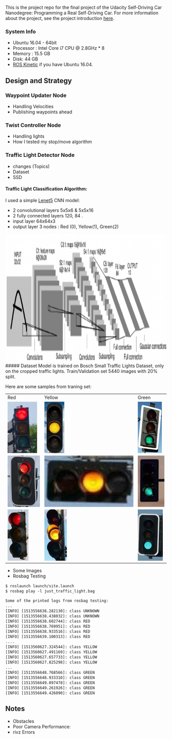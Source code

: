 This is the project repo for the final project of the Udacity Self-Driving Car Nanodegree: Programming a Real Self-Driving Car. For more information about the project, see the project introduction [here](https://classroom.udacity.com/nanodegrees/nd013/parts/6047fe34-d93c-4f50-8336-b70ef10cb4b2/modules/e1a23b06-329a-4684-a717-ad476f0d8dff/lessons/462c933d-9f24-42d3-8bdc-a08a5fc866e4/concepts/5ab4b122-83e6-436d-850f-9f4d26627fd9).

### System Info
  * Ubuntu 16.04 - 64bit
  * Processor : Intel Core i7 CPU @ 2.8GHz * 8
  * Memory : 15.5 GB
  * Disk: 44 GB
  * [ROS Kinetic](http://wiki.ros.org/kinetic/Installation/Ubuntu) if you have Ubuntu 16.04.

## Design and Strategy

### Waypoint Updater Node 
  * Handling Velocities
  * Publishing waypoints ahead
 
### Twist Controller Node
  * Handling lights
  * How I tested my stop/move algorithm


### Traffic Light Detector Node
  * changes (Topics)
  * Dataset
  * SSD
#### Traffic Light Classification Algorithm:
  I used a simple [Lenet5](http://yann.lecun.com/exdb/publis/pdf/lecun-01a.pdf) CNN model:
  * 2 convolutional layers 5x5x6 & 5x5x16 
  * 2 fully connected layers 120, 84 .
  * input layer 64x64x3
  * output layer 3 nodes : Red (0), Yellow(1), Green(2)
  <img src="./resources/lenet.png"  height="400"/>
  ##### Dataset 
  Model is trained on Bosch Small Traffic Lights Dataset, only on the cropped traffic lights.
  Train/Validation set 5440 images with 20% split.
  
  Here are some samples from traning set:
  
  <table style="width:100%">
  <tr>
    <td>Red</td>
    <td>Yellow</td>
    <td>Green</td>
  </tr>
  <tr>
    <td><img src="./resources/im5.jpg"height="160"/></td>
    <td><img src="/resources/im7.jpg"  height="160"/></td>
    <td><img src="./resources/im2.jpg" height="160"/></td>
  </tr>
  <tr>
    <td><img src="./resources/im9.jpeg"  height="160"/></td>
    <td><img src="./resources/im14.jpeg" height="160"/></td>
    <td><img src="./resources/im12.jpeg" height="160"/></td>
  </tr>
  <tr>
    <td><img src="./resources/im10.jpg" height="160"/></td>
    <td><img src="./resources/im8.jpeg"  height="160"/></td>
    <td><img src="./resources/im13.jpg"  height="160"/></td>
  </tr>
</table>
  
  * Some Images
  * Rosbag Testing
  
  ``` shell command
  $ roslaunch launch/site.launch
  $ rosbag play -l just_traffic_light.bag
  ```
  
  ```
  Some of the printed logs from rosbag testing:
  ...
  [INFO] [1513556638.282130]: class UNKNOWN
  [INFO] [1513556638.438032]: class UNKNOWN
  [INFO] [1513556638.602744]: class RED
  [INFO] [1513556638.769951]: class RED
  [INFO] [1513556638.933516]: class RED
  [INFO] [1513556639.100313]: class RED
  ....
  [INFO] [1513560627.324544]: class YELLOW
  [INFO] [1513560627.491169]: class YELLOW
  [INFO] [1513560627.657733]: class YELLOW
  [INFO] [1513560627.825298]: class YELLOW
  ...
  [INFO] [1513556648.768566]: class GREEN
  [INFO] [1513556648.933310]: class GREEN
  [INFO] [1513556649.097478]: class GREEN
  [INFO] [1513556649.261926]: class GREEN
  [INFO] [1513556649.426090]: class GREEN
  ```
  
## Notes
 * Obstacles
 * Poor Camera Performance:
 * rivz Errors

